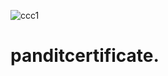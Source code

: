 ![ccc1](https://user-images.githubusercontent.com/101049798/161195121-6f6a6f51-3400-495b-98a9-3529c60b7d67.jpg)
# panditcertificate.
